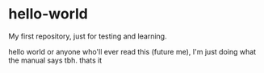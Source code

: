 # hello-world
My first repository, just for testing and learning.

hello world or anyone who'll ever read this (future me),
I'm just doing what the manual says tbh.
thats it
